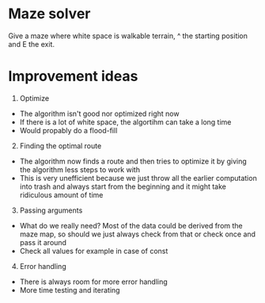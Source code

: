 
Maze solver
===========
Give a maze where white space is walkable terrain, ^ the starting position and E the exit.

Improvement ideas
=================
1. Optimize
- The algorithm isn't good nor optimized right now
- If there is a lot of white space, the algortihm can take a long time
- Would propably do a flood-fill
2. Finding the optimal route
- The algorithm now finds a route and then tries to optimize it by giving the algorithm less steps to work with
- This is very unefficient because we just throw all the earlier computation into trash and always start from the beginning and it might take ridiculous amount of time
3. Passing arguments
- What do we really need? Most of the data could be derived from the maze map, so should we just always check from that or check once and pass it around
- Check all values for example in case of const
4. Error handling
- There is always room for more error handling
- More time testing and iterating
